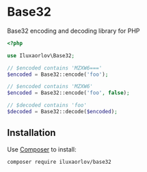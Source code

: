 # Base32

Base32 encoding and decoding library for PHP

```php
<?php

use Iluxaorlov\Base32;

// $encoded contains 'MZXW6==='
$encoded = Base32::encode('foo');

// $encoded contains 'MZXW6'
$encoded = Base32::encode('foo', false);

// $decoded contains 'foo'
$decoded = Base32::decode($encoded);
```

## Installation
Use [Composer](https://getcomposer.org) to install:

```
composer require iluxaorlov/base32
```

